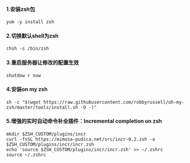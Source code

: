 #### 1.安装zsh包

```shell
yum -y install zsh
```

#### 2.切换默认shell为zsh

```shell
chsh -s /bin/zsh
```

#### 3.重启服务器让修改的配置生效

```shell
shutdow r now
```

#### 4.安装on my zsh

```shell
sh -c "$(wget https://raw.githubusercontent.com/robbyrussell/oh-my-zsh/master/tools/install.sh -O -)"
```

#### 5.增强的实时自动命令补全插件：Incremental completion on zsh

```shell
mkdir $ZSH_CUSTOM/plugins/incr
curl -fsSL https://mimosa-pudica.net/src/incr-0.2.zsh -o $ZSH_CUSTOM/plugins/incr/incr.zsh
echo 'source $ZSH_CUSTOM/plugins/incr/incr.zsh' >> ~/.zshrc
source ~/.zshrc
```

